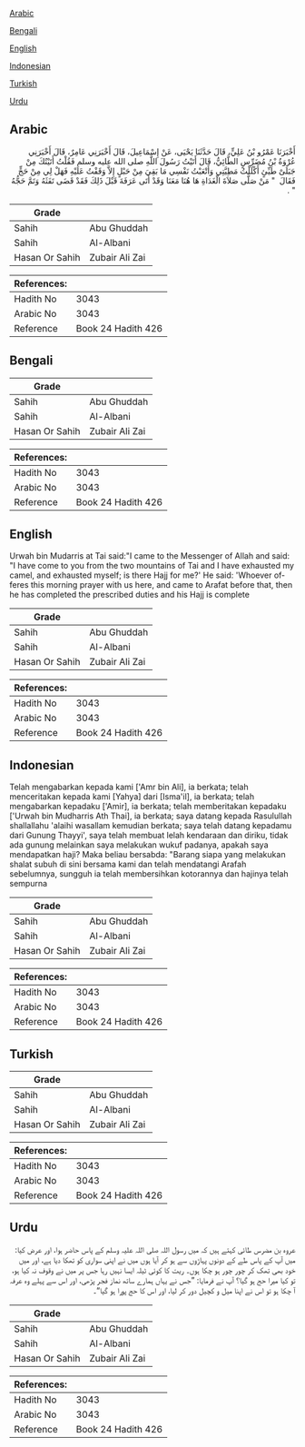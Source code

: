 [Arabic](#arabic)

[Bengali](#bengali)

[English](#english)

[Indonesian](#indonesian)

[Turkish](#turkish)

[Urdu](#urdu)

## Arabic


<div dir="rtl" lang="ar" style={{fontSize:'larger',backgroundColor:'#f8f9fa',padding:20}}>
أَخْبَرَنَا عَمْرُو بْنُ عَلِيٍّ، قَالَ حَدَّثَنَا يَحْيَى، عَنْ إِسْمَاعِيلَ، قَالَ أَخْبَرَنِي عَامِرٌ، قَالَ أَخْبَرَنِي عُرْوَةُ بْنُ مُضَرِّسٍ الطَّائِيُّ، قَالَ أَتَيْتُ رَسُولَ اللَّهِ صلى الله عليه وسلم فَقُلْتُ أَتَيْتُكَ مِنْ جَبَلَىْ طَيِّئٍ أَكْلَلْتُ مَطِيَّتِي وَأَتْعَبْتُ نَفْسِي مَا بَقِيَ مِنْ حَبْلٍ إِلاَّ وَقَفْتُ عَلَيْهِ فَهَلْ لِي مِنْ حَجٍّ فَقَالَ ‏ "‏ مَنْ صَلَّى صَلاَةَ الْغَدَاةِ هَا هُنَا مَعَنَا وَقَدْ أَتَى عَرَفَةَ قَبْلَ ذَلِكَ فَقَدْ قَضَى تَفَثَهُ وَتَمَّ حَجُّهُ ‏"‏ ‏.‏
</div>
<div style={{backgroundColor:'#f8f9fa',padding:20, marginBottom: 10}}><table> <thead> <tr> <th>Grade</th> <th></th> </tr> </thead> <tbody> <tr><td>Sahih</td><td>Abu Ghuddah</td></tr><tr><td>Sahih</td><td>Al-Albani</td></tr><tr><td>Hasan Or Sahih</td><td>Zubair Ali Zai</td></tr></tbody></table><table> <thead> <tr> <th>References:</th> <th></th> </tr> </thead> <tbody><tr><td>Hadith No</td><td>3043</td></tr><tr><td>Arabic No</td><td>3043</td></tr><tr><td>Reference</td><td>Book 24 Hadith 426</td></tr></tbody></table></div>

## Bengali


<div dir="ltr" lang="bn" style={{fontSize:'larger',backgroundColor:'#f8f9fa',padding:20}}>

</div>
<div style={{backgroundColor:'#f8f9fa',padding:20, marginBottom: 10}}><table> <thead> <tr> <th>Grade</th> <th></th> </tr> </thead> <tbody> <tr><td>Sahih</td><td>Abu Ghuddah</td></tr><tr><td>Sahih</td><td>Al-Albani</td></tr><tr><td>Hasan Or Sahih</td><td>Zubair Ali Zai</td></tr></tbody></table><table> <thead> <tr> <th>References:</th> <th></th> </tr> </thead> <tbody><tr><td>Hadith No</td><td>3043</td></tr><tr><td>Arabic No</td><td>3043</td></tr><tr><td>Reference</td><td>Book 24 Hadith 426</td></tr></tbody></table></div>

## English


<div dir="ltr" lang="en" style={{fontSize:'larger',backgroundColor:'#f8f9fa',padding:20}}>
Urwah bin Mudarris at Tai said:"I came to the Messenger of Allah and said: "I have come to you from the two mountains of Tai and I have exhausted my camel, and exhausted myself; is there Hajj for me?' He said: 'Whoever offeres this morning prayer with us here, and came to Arafat before that, then he has completed the prescribed duties and his Hajj is complete
</div>
<div style={{backgroundColor:'#f8f9fa',padding:20, marginBottom: 10}}><table> <thead> <tr> <th>Grade</th> <th></th> </tr> </thead> <tbody> <tr><td>Sahih</td><td>Abu Ghuddah</td></tr><tr><td>Sahih</td><td>Al-Albani</td></tr><tr><td>Hasan Or Sahih</td><td>Zubair Ali Zai</td></tr></tbody></table><table> <thead> <tr> <th>References:</th> <th></th> </tr> </thead> <tbody><tr><td>Hadith No</td><td>3043</td></tr><tr><td>Arabic No</td><td>3043</td></tr><tr><td>Reference</td><td>Book 24 Hadith 426</td></tr></tbody></table></div>

## Indonesian


<div dir="ltr" lang="id" style={{fontSize:'larger',backgroundColor:'#f8f9fa',padding:20}}>
Telah mengabarkan kepada kami ['Amr bin Ali], ia berkata; telah menceritakan kepada kami [Yahya] dari [Isma'il], ia berkata; telah mengabarkan kepadaku ['Amir], ia berkata; telah memberitakan kepadaku ['Urwah bin Mudharris Ath Thai], ia berkata; saya datang kepada Rasulullah shallallahu 'alaihi wasallam kemudian berkata; saya telah datang kepadamu dari Gunung Thayyi', saya telah membuat lelah kendaraan dan diriku, tidak ada gunung melainkan saya melakukan wukuf padanya, apakah saya mendapatkan haji? Maka beliau bersabda: "Barang siapa yang melakukan shalat subuh di sini bersama kami dan telah mendatangi Arafah sebelumnya, sungguh ia telah membersihkan kotorannya dan hajinya telah sempurna
</div>
<div style={{backgroundColor:'#f8f9fa',padding:20, marginBottom: 10}}><table> <thead> <tr> <th>Grade</th> <th></th> </tr> </thead> <tbody> <tr><td>Sahih</td><td>Abu Ghuddah</td></tr><tr><td>Sahih</td><td>Al-Albani</td></tr><tr><td>Hasan Or Sahih</td><td>Zubair Ali Zai</td></tr></tbody></table><table> <thead> <tr> <th>References:</th> <th></th> </tr> </thead> <tbody><tr><td>Hadith No</td><td>3043</td></tr><tr><td>Arabic No</td><td>3043</td></tr><tr><td>Reference</td><td>Book 24 Hadith 426</td></tr></tbody></table></div>

## Turkish


<div dir="ltr" lang="tr" style={{fontSize:'larger',backgroundColor:'#f8f9fa',padding:20}}>

</div>
<div style={{backgroundColor:'#f8f9fa',padding:20, marginBottom: 10}}><table> <thead> <tr> <th>Grade</th> <th></th> </tr> </thead> <tbody> <tr><td>Sahih</td><td>Abu Ghuddah</td></tr><tr><td>Sahih</td><td>Al-Albani</td></tr><tr><td>Hasan Or Sahih</td><td>Zubair Ali Zai</td></tr></tbody></table><table> <thead> <tr> <th>References:</th> <th></th> </tr> </thead> <tbody><tr><td>Hadith No</td><td>3043</td></tr><tr><td>Arabic No</td><td>3043</td></tr><tr><td>Reference</td><td>Book 24 Hadith 426</td></tr></tbody></table></div>

## Urdu


<div dir="rtl" lang="ur" style={{fontSize:'larger',backgroundColor:'#f8f9fa',padding:20}}>
عروہ بن مضرس طائی کہتے ہیں کہ میں رسول اللہ صلی اللہ علیہ وسلم کے پاس حاضر ہوا، اور عرض کیا: میں آپ کے پاس طے کے دونوں پہاڑوں سے ہو کر آیا ہوں میں نے اپنی سواری کو تھکا دیا ہے، اور میں خود بھی تھک کر چور چور ہو چکا ہوں۔ ریت کا کوئی ٹیلہ ایسا نہیں رہا جس پر میں نے وقوف نہ کیا ہو، تو کیا میرا حج ہو گیا؟ آپ نے فرمایا: ”جس نے یہاں ہمارے ساتھ نماز فجر پڑھی، اور اس سے پہلے وہ عرفہ آ چکا ہو تو اس نے اپنا میل و کچیل دور کر لیا، اور اس کا حج پورا ہو گیا“۔
</div>
<div style={{backgroundColor:'#f8f9fa',padding:20, marginBottom: 10}}><table> <thead> <tr> <th>Grade</th> <th></th> </tr> </thead> <tbody> <tr><td>Sahih</td><td>Abu Ghuddah</td></tr><tr><td>Sahih</td><td>Al-Albani</td></tr><tr><td>Hasan Or Sahih</td><td>Zubair Ali Zai</td></tr></tbody></table><table> <thead> <tr> <th>References:</th> <th></th> </tr> </thead> <tbody><tr><td>Hadith No</td><td>3043</td></tr><tr><td>Arabic No</td><td>3043</td></tr><tr><td>Reference</td><td>Book 24 Hadith 426</td></tr></tbody></table></div>